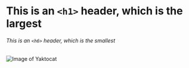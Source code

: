 # This is an `<h1>` header, which is the largest

###### This is an `<h6>` header, which is the smallest

![Image of Yaktocat](https://octodex.github.com/images/yaktocat.png)
